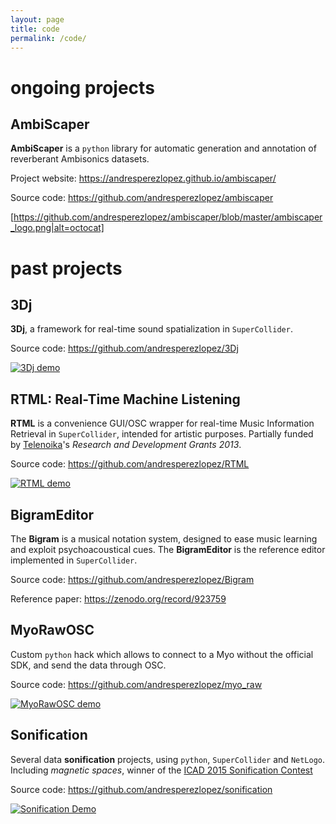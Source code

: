 ```yaml
---
layout: page
title: code
permalink: /code/
---
```


# ongoing projects

## AmbiScaper

**AmbiScaper** is a `python` library for automatic generation and annotation of reverberant Ambisonics datasets.

Project website: <https://andresperezlopez.github.io/ambiscaper/>

Source code: <https://github.com/andresperezlopez/ambiscaper>

[https://github.com/andresperezlopez/ambiscaper/blob/master/ambiscaper_logo.png|alt=octocat]



# past projects


## 3Dj

**3Dj**, a framework for real-time sound spatialization in `SuperCollider`.

Source code: <https://github.com/andresperezlopez/3Dj>

[![3Dj demo](https://i.vimeocdn.com/video/502039577_640.webp)](https://vimeo.com/115880955)


## RTML: Real-Time Machine Listening

**RTML** is a convenience GUI/OSC wrapper for real-time Music Information Retrieval in `SuperCollider`, intended for artistic purposes. Partially funded by [Telenoika](http://www.telenoika.net/)'s *Research and Development Grants 2013*.

Source code: <https://github.com/andresperezlopez/RTML>

[![RTML demo](https://i.vimeocdn.com/video/504860053_640.webp)](https://vimeo.com/115880955)


## BigramEditor

The **Bigram** is a musical notation system, designed to ease music learning and exploit psychoacoustical cues. The **BigramEditor** is the reference editor implemented in `SuperCollider`.

Source code: <https://github.com/andresperezlopez/Bigram>

Reference paper: <https://zenodo.org/record/923759>


## MyoRawOSC

Custom `python` hack which allows to connect to a Myo without the official SDK, and send the data through OSC.

Source code: <https://github.com/andresperezlopez/myo_raw>

[![MyoRawOSC demo](https://i.vimeocdn.com/video/551040123_640.webp)](https://vimeo.com/151326521)



## Sonification

Several data **sonification** projects, using `python`, `SuperCollider` and `NetLogo`.
Including *magnetic spaces*, winner of the [ICAD 2015 Sonification Contest](https://iem.kug.ac.at/icad15/icad15/schedule/sonification-contest.html#c39019)

Source code: <https://github.com/andresperezlopez/sonification>

[![Sonification Demo](https://i.vimeocdn.com/video/526285341_640.webp)](https://vimeo.com/133276639)
